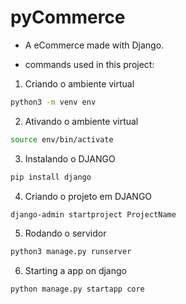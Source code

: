 # pyCommerce

- A eCommerce made with Django.

- commands used in this project:

1. Criando o ambiente virtual 
````bash
python3 -m venv env
````
2. Ativando o ambiente virtual
````bash
source env/bin/activate
````
3. Instalando o DJANGO
````bash
pip install django
````
4. Criando o projeto em DJANGO
````bash
django-admin startproject ProjectName
````
5. Rodando o servidor
````bash
python3 manage.py runserver
````

6. Starting a app on django
```bash
python manage.py startapp core
```

